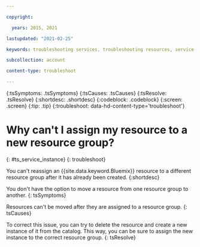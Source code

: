 ```yaml
---

copyright:

  years: 2015, 2021

lastupdated: "2021-02-25"

keywords: troubleshooting services, troubleshooting resources, service problems, resource problems, resource group, move resource, reassign resource, reassign instance

subcollection: account

content-type: troubleshoot

---
```



{:tsSymptoms: .tsSymptoms}
{:tsCauses: .tsCauses}
{:tsResolve: .tsResolve}
{:shortdesc: .shortdesc}
{:codeblock: .codeblock}
{:screen: .screen}
{:tip: .tip}
{:troubleshoot: data-hd-content-type='troubleshoot'}

# Why can't I assign my resource to a new resource group? 
{: #ts_service_instance}
{: troubleshoot}

You can't reassign an {{site.data.keyword.Bluemix}} resource to a different resource group after it has already been created.
{:shortdesc}

You don't have the option to move a resource from one resource group to another.
{: tsSymptoms}

Resources can't be moved after they are assigned to a resource group.
{: tsCauses}

To correct this issue, you can try to delete the resource and create a new instance of it from the catalog. This way, you can be sure to assign the new instance to the correct resource group.
{: tsResolve}

